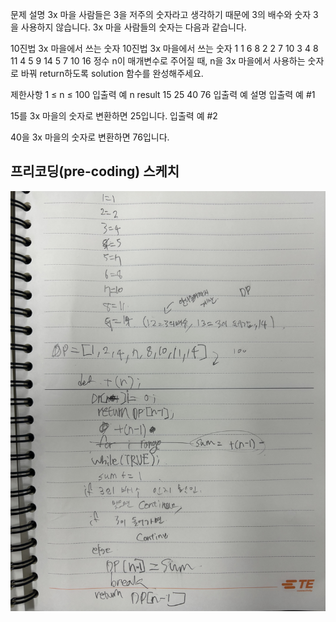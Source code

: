 문제 설명
3x 마을 사람들은 3을 저주의 숫자라고 생각하기 때문에 3의 배수와 숫자 3을 사용하지 않습니다. 3x 마을 사람들의 숫자는 다음과 같습니다.

10진법 3x 마을에서 쓰는 숫자 10진법 3x 마을에서 쓰는 숫자
1 1 6 8
2 2 7 10
3 4 8 11
4 5 9 14
5 7 10 16
정수 n이 매개변수로 주어질 때, n을 3x 마을에서 사용하는 숫자로 바꿔 return하도록 solution 함수를 완성해주세요.

제한사항
1 ≤ n ≤ 100
입출력 예
n result
15 25
40 76
입출력 예 설명
입출력 예 #1

15를 3x 마을의 숫자로 변환하면 25입니다.
입출력 예 #2

40을 3x 마을의 숫자로 변환하면 76입니다.

## 프리코딩(pre-coding) 스케치

![Image](./IMG_2295.jpg)
